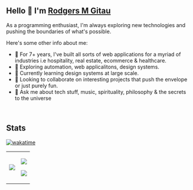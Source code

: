 ## Hello 👋 I'm [**Rodgers M Gitau**](https://rodgersgitau.vercel.app)

As a programming enthusiast, I'm always exploring new technologies and pushing the boundaries of what's possible. 

Here's some other info about me: 
  - 📆  For 7+ years, I've built all sorts of web applications for a myriad of industries i.e hospitality, real estate, ecommerce & healthcare.  
  - 🔭  Exploring automation, web applicalitons, design systems.
  - 🌱  Currently learning design systems at large scale.
  - 👯  Looking to collaborate on interesting projects that push the envelope or just purely fun.
  - 💬  Ask me about tech stuff, music, spirituality, philosophy & the secrets to the universe
 
<br clear="both"/>

## Stats
[![wakatime](https://wakatime.com/badge/user/079a160f-031f-4cf0-a895-cefa57e2b0ff.svg)](https://wakatime.com/@079a160f-031f-4cf0-a895-cefa57e2b0ff)

<table>
  <tr>
    <td valign="middle">
      <img src="https://rodgersgitau-stats.vercel.app/api/wakatime?username=rodgersgitau&layout=compact&theme=dark" />
    </td>
    <td valign="middle">
      <p><img src="https://rodgersgitau-stats.vercel.app/api?username=rodgersgitau&account_private=true&show_icons=true&layout=compact&theme=dark"/></p>
      <p><img src="https://github-readme-streak-stats.herokuapp.com?user=rodgersgitau&theme=dark&date_format=M%20j%5B%2C%20Y%5D"/></p>
    </td>
  </tr>
</table>

<br clear="both" />

<!--
**rodgersgitau/rodgersgitau** is a ✨ _special_ ✨ repository because its `README.md` (this file) appears on your GitHub profile.
-->
